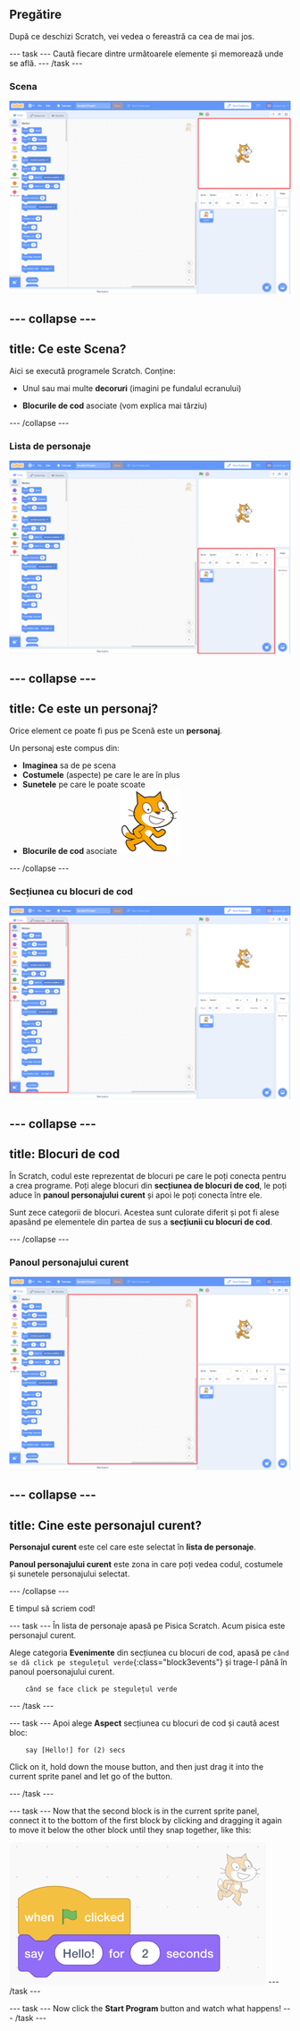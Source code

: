 ## Pregătire

După ce deschizi Scratch, vei vedea o fereastră ca cea de mai jos.

\--- task \--- Caută fiecare dintre următoarele elemente și memorează unde se află. \--- /task \---

### Scena

![Scratch window with the stage highlighted](images/hlStage.png)

## \--- collapse \---

## title: Ce este Scena?

Aici se execută programele Scratch. Conține:

* Unul sau mai multe **decoruri** \(imagini pe fundalul ecranului\)

* **Blocurile de cod** asociate \(vom explica mai târziu\)

\--- /collapse \---

### Lista de personaje

![Scratch window with the sprite list highlighted](images/hlSpriteList.png)

## \--- collapse \---

## title: Ce este un personaj?

Orice element ce poate fi pus pe Scenă este un **personaj**.

Un personaj este compus din:

* **Imaginea** sa de pe scena
* **Costumele** \(aspecte\) pe care le are în plus
* **Sunetele** pe care le poate scoate
* **Blocurile de cod** asociate ![](images/setup2.png)

\--- /collapse \---

### Secțiunea cu blocuri de cod

![Scratch window with the blocks pallet highlighted](images/hlBlocksPalette.png)

## \--- collapse \---

## title: Blocuri de cod

În Scratch, codul este reprezentat de blocuri pe care le poți conecta pentru a crea programe. Poți alege blocuri din **secțiunea de blocuri de cod**, le poți aduce în **panoul personajului curent** și apoi le poți conecta între ele.

Sunt zece categorii de blocuri. Acestea sunt culorate diferit și pot fi alese apasând pe elementele din partea de sus a **secțiunii cu blocuri de cod**.

\--- /collapse \---

### Panoul personajului curent

![Scratch window with the current sprite panel highlighted](images/hlCurrentSpritePanel.png)

## \--- collapse \---

## title: Cine este personajul curent?

**Personajul curent** este cel care este selectat în **lista de personaje**.

**Panoul personajului curent** este zona in care poți vedea codul, costumele și sunetele personajului selectat.

\--- /collapse \---

E timpul să scriem cod!

\--- task \--- În lista de personaje apasă pe Pisica Scratch. Acum pisica este personajul curent.

Alege categoria **Evenimente** din secțiunea cu blocuri de cod, apasă pe `când se dă click pe stegulețul verde`{:class="block3events"} și trage-l până în panoul poersonajului curent.

```blocks3
    când se face click pe stegulețul verde
```

\--- /task \---

\--- task \--- Apoi alege **Aspect** secțiunea cu blocuri de cod și caută acest bloc:

```blocks3
    say [Hello!] for (2) secs
```

Click on it, hold down the mouse button, and then just drag it into the current sprite panel and let go of the button.

\--- /task \---

\--- task \--- Now that the second block is in the current sprite panel, connect it to the bottom of the first block by clicking and dragging it again to move it below the other block until they snap together, like this:

![](images/setup3.png) \--- /task \---

\--- task \--- Now click the **Start Program** button and watch what happens! \--- /task \---